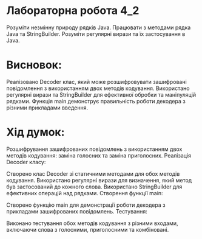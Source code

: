 # Лабораторна робота 4_2
Розуміти незмінну природу рядків Java.
Працювати з методами рядка Java та StringBuilder.
Розуміти регулярні вирази та їх застосування в Java.

# Висновок:
Реалізовано Decoder клас, який може розшифровувати зашифровані повідомлення з використанням двох методів кодування.
Використано регулярні вирази та StringBuilder для ефективної обробки та маніпуляцій рядками.
Функція main демонструє правильність роботи декодера з різними прикладами введення.

# Хід думок:
Розшифрування зашифрованих повідомлень з використанням двох методів кодування: заміна голосних та заміна приголосних.
Реалізація Decoder класу:

Створено клас Decoder зі статичними методами для обох методів кодування.
Використано регулярні вирази для визначення, який метод був застосований до кожного слова.
Використано StringBuilder для ефективних операцій над рядками.
Створення функції main:

Створено функцію main для демонстрації роботи декодера з прикладами зашифрованих повідомлень.
Тестування:

Виконано тестування обох методів кодування з різними входами, включаючи слова з голосними, приголосними та комбіновані.

